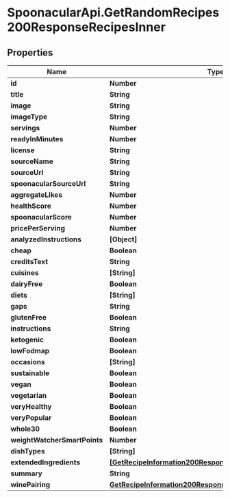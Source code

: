 # SpoonacularApi.GetRandomRecipes200ResponseRecipesInner

## Properties

Name | Type | Description | Notes
------------ | ------------- | ------------- | -------------
**id** | **Number** |  | 
**title** | **String** |  | 
**image** | **String** |  | 
**imageType** | **String** |  | 
**servings** | **Number** |  | 
**readyInMinutes** | **Number** |  | 
**license** | **String** |  | 
**sourceName** | **String** |  | 
**sourceUrl** | **String** |  | 
**spoonacularSourceUrl** | **String** |  | 
**aggregateLikes** | **Number** |  | 
**healthScore** | **Number** |  | 
**spoonacularScore** | **Number** |  | 
**pricePerServing** | **Number** |  | 
**analyzedInstructions** | **[Object]** |  | [optional] 
**cheap** | **Boolean** |  | 
**creditsText** | **String** |  | 
**cuisines** | **[String]** |  | [optional] 
**dairyFree** | **Boolean** |  | 
**diets** | **[String]** |  | [optional] 
**gaps** | **String** |  | 
**glutenFree** | **Boolean** |  | 
**instructions** | **String** |  | 
**ketogenic** | **Boolean** |  | 
**lowFodmap** | **Boolean** |  | 
**occasions** | **[String]** |  | [optional] 
**sustainable** | **Boolean** |  | 
**vegan** | **Boolean** |  | 
**vegetarian** | **Boolean** |  | 
**veryHealthy** | **Boolean** |  | 
**veryPopular** | **Boolean** |  | 
**whole30** | **Boolean** |  | 
**weightWatcherSmartPoints** | **Number** |  | 
**dishTypes** | **[String]** |  | [optional] 
**extendedIngredients** | [**[GetRecipeInformation200ResponseExtendedIngredientsInner]**](GetRecipeInformation200ResponseExtendedIngredientsInner.md) |  | [optional] 
**summary** | **String** |  | 
**winePairing** | [**GetRecipeInformation200ResponseWinePairing**](GetRecipeInformation200ResponseWinePairing.md) |  | [optional] 


